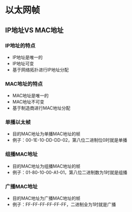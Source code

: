 # 以太网帧

## IP地址VS MAC地址

### IP地址的特点

- IP地址是唯一的
- IP地址可变
- 基于网络拓扑进行IP地址分配

### MAC地址的特点

- MAC地址是唯一的
- MAC地址不可变
- 基于制造商进行MAC地址分配

### 单播以太帧

- 目的MAC地址为单播MAC地址的帧
- 例子：00-1E-10-DD-DD-02，第八位二进制位0时就是单播

### 组播MAC地址

- 目的MAC地址为组播MAC地址的帧
- 例子：01-80-10-00-A1-01，第八位二进制数为1时就是组播

### 广播MAC地址

- 目的MAC地址为广播MAC地址的帧
- 例子：FF-FF-FF-FF-FF-FF，二进制全为1时就是广播

